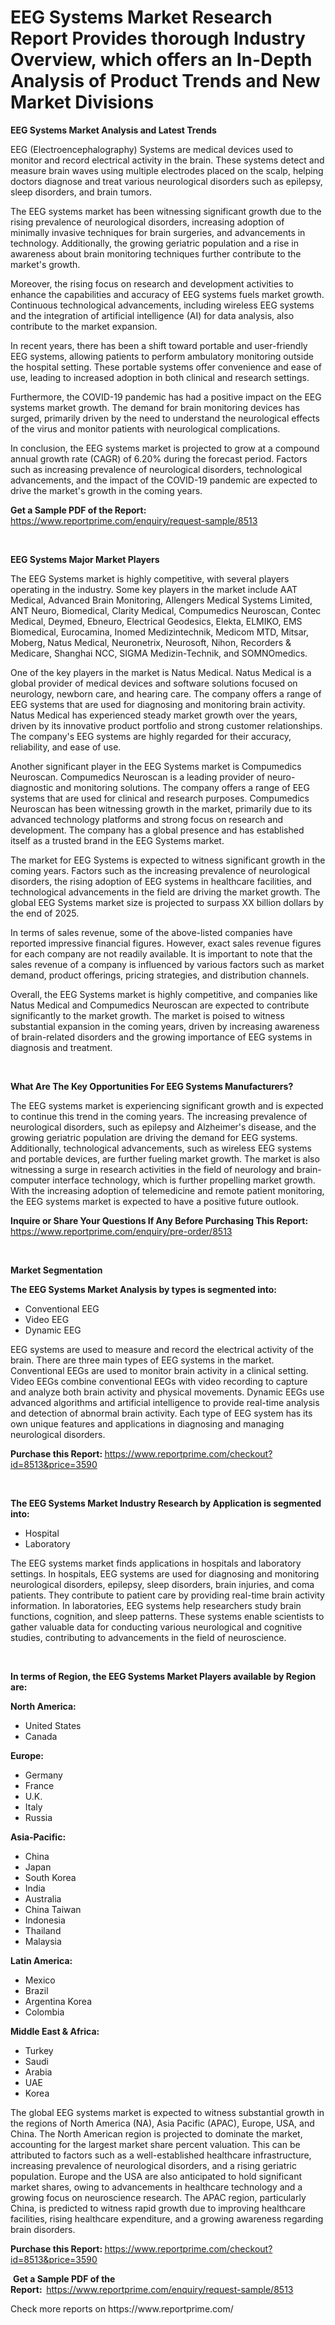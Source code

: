 <p><h1>EEG Systems Market Research Report Provides thorough Industry Overview, which offers an In-Depth Analysis of Product Trends and New Market Divisions</h1></p><p><strong>EEG Systems Market Analysis and Latest Trends</strong></p>
<p><p>EEG (Electroencephalography) Systems are medical devices used to monitor and record electrical activity in the brain. These systems detect and measure brain waves using multiple electrodes placed on the scalp, helping doctors diagnose and treat various neurological disorders such as epilepsy, sleep disorders, and brain tumors.</p><p>The EEG systems market has been witnessing significant growth due to the rising prevalence of neurological disorders, increasing adoption of minimally invasive techniques for brain surgeries, and advancements in technology. Additionally, the growing geriatric population and a rise in awareness about brain monitoring techniques further contribute to the market's growth.</p><p>Moreover, the rising focus on research and development activities to enhance the capabilities and accuracy of EEG systems fuels market growth. Continuous technological advancements, including wireless EEG systems and the integration of artificial intelligence (AI) for data analysis, also contribute to the market expansion.</p><p>In recent years, there has been a shift toward portable and user-friendly EEG systems, allowing patients to perform ambulatory monitoring outside the hospital setting. These portable systems offer convenience and ease of use, leading to increased adoption in both clinical and research settings.</p><p>Furthermore, the COVID-19 pandemic has had a positive impact on the EEG systems market growth. The demand for brain monitoring devices has surged, primarily driven by the need to understand the neurological effects of the virus and monitor patients with neurological complications.</p><p>In conclusion, the EEG systems market is projected to grow at a compound annual growth rate (CAGR) of 6.20% during the forecast period. Factors such as increasing prevalence of neurological disorders, technological advancements, and the impact of the COVID-19 pandemic are expected to drive the market's growth in the coming years.</p></p>
<p><strong>Get a Sample PDF of the Report:&nbsp;</strong> <a href="https://www.reportprime.com/enquiry/request-sample/8513">https://www.reportprime.com/enquiry/request-sample/8513</a></p>
<p>&nbsp;</p>
<p><strong>EEG Systems Major Market Players</strong></p>
<p><p>The EEG Systems market is highly competitive, with several players operating in the industry. Some key players in the market include AAT Medical, Advanced Brain Monitoring, Allengers Medical Systems Limited, ANT Neuro, Biomedical, Clarity Medical, Compumedics Neuroscan, Contec Medical, Deymed, Ebneuro, Electrical Geodesics, Elekta, ELMIKO, EMS Biomedical, Eurocamina, Inomed Medizintechnik, Medicom MTD, Mitsar, Moberg, Natus Medical, Neuronetrix, Neurosoft, Nihon, Recorders & Medicare, Shanghai NCC, SIGMA Medizin-Technik, and SOMNOmedics.</p><p>One of the key players in the market is Natus Medical. Natus Medical is a global provider of medical devices and software solutions focused on neurology, newborn care, and hearing care. The company offers a range of EEG systems that are used for diagnosing and monitoring brain activity. Natus Medical has experienced steady market growth over the years, driven by its innovative product portfolio and strong customer relationships. The company's EEG systems are highly regarded for their accuracy, reliability, and ease of use.</p><p>Another significant player in the EEG Systems market is Compumedics Neuroscan. Compumedics Neuroscan is a leading provider of neuro-diagnostic and monitoring solutions. The company offers a range of EEG systems that are used for clinical and research purposes. Compumedics Neuroscan has been witnessing growth in the market, primarily due to its advanced technology platforms and strong focus on research and development. The company has a global presence and has established itself as a trusted brand in the EEG Systems market.</p><p>The market for EEG Systems is expected to witness significant growth in the coming years. Factors such as the increasing prevalence of neurological disorders, the rising adoption of EEG systems in healthcare facilities, and technological advancements in the field are driving the market growth. The global EEG Systems market size is projected to surpass XX billion dollars by the end of 2025.</p><p>In terms of sales revenue, some of the above-listed companies have reported impressive financial figures. However, exact sales revenue figures for each company are not readily available. It is important to note that the sales revenue of a company is influenced by various factors such as market demand, product offerings, pricing strategies, and distribution channels.</p><p>Overall, the EEG Systems market is highly competitive, and companies like Natus Medical and Compumedics Neuroscan are expected to contribute significantly to the market growth. The market is poised to witness substantial expansion in the coming years, driven by increasing awareness of brain-related disorders and the growing importance of EEG systems in diagnosis and treatment.</p></p>
<p>&nbsp;</p>
<p><strong>What Are The Key Opportunities For EEG Systems Manufacturers?</strong></p>
<p><p>The EEG systems market is experiencing significant growth and is expected to continue this trend in the coming years. The increasing prevalence of neurological disorders, such as epilepsy and Alzheimer's disease, and the growing geriatric population are driving the demand for EEG systems. Additionally, technological advancements, such as wireless EEG systems and portable devices, are further fueling market growth. The market is also witnessing a surge in research activities in the field of neurology and brain-computer interface technology, which is further propelling market growth. With the increasing adoption of telemedicine and remote patient monitoring, the EEG systems market is expected to have a positive future outlook.</p></p>
<p><strong>Inquire or Share Your Questions If Any Before Purchasing This Report:</strong> <a href="https://www.reportprime.com/enquiry/pre-order/8513">https://www.reportprime.com/enquiry/pre-order/8513</a></p>
<p>&nbsp;</p>
<p><strong>Market Segmentation</strong></p>
<p><strong>The EEG Systems Market Analysis by types is segmented into:</strong></p>
<p><ul><li>Conventional EEG</li><li>Video EEG</li><li>Dynamic EEG</li></ul></p>
<p><p>EEG systems are used to measure and record the electrical activity of the brain. There are three main types of EEG systems in the market. Conventional EEGs are used to monitor brain activity in a clinical setting. Video EEGs combine conventional EEGs with video recording to capture and analyze both brain activity and physical movements. Dynamic EEGs use advanced algorithms and artificial intelligence to provide real-time analysis and detection of abnormal brain activity. Each type of EEG system has its own unique features and applications in diagnosing and managing neurological disorders.</p></p>
<p><strong>Purchase this Report:&nbsp;</strong><a href="https://www.reportprime.com/checkout?id=8513&price=3590">https://www.reportprime.com/checkout?id=8513&price=3590</a></p>
<p>&nbsp;</p>
<p><strong>The EEG Systems Market Industry Research by Application is segmented into:</strong></p>
<p><ul><li>Hospital</li><li>Laboratory</li></ul></p>
<p><p>The EEG systems market finds applications in hospitals and laboratory settings. In hospitals, EEG systems are used for diagnosing and monitoring neurological disorders, epilepsy, sleep disorders, brain injuries, and coma patients. They contribute to patient care by providing real-time brain activity information. In laboratories, EEG systems help researchers study brain functions, cognition, and sleep patterns. These systems enable scientists to gather valuable data for conducting various neurological and cognitive studies, contributing to advancements in the field of neuroscience.</p></p>
<p>&nbsp;</p>
<p><strong>In terms of Region, the EEG Systems Market Players available by Region are:</strong></p>
<p>
    <p> <strong> North America: </strong>
        <ul>
            <li>United States</li>
            <li>Canada</li>
        </ul>
        </p> 
    <p> <strong> Europe: </strong>
        <ul>
            <li>Germany</li>
            <li>France</li>
            <li>U.K.</li>
            <li>Italy</li>
            <li>Russia</li>
        </ul>
        </p> 
    <p> <strong> Asia-Pacific: </strong>
        <ul>
            <li>China</li>
            <li>Japan</li>
            <li>South Korea</li>
            <li>India</li>
            <li>Australia</li>
            <li>China Taiwan</li>
            <li>Indonesia</li>
            <li>Thailand</li>
            <li>Malaysia</li>
        </ul>
        </p> 
    <p> <strong> Latin America: </strong>
        <ul>
            <li>Mexico</li>
            <li>Brazil</li>
            <li>Argentina Korea</li>
            <li>Colombia</li>
        </ul>
        </p> 
    <p> <strong> Middle East & Africa: </strong>
        <ul>
            <li>Turkey</li>
            <li>Saudi</li>
            <li>Arabia</li>
            <li>UAE</li>
            <li>Korea</li>
        </ul>
    </p>
    </p>
<p><p>The global EEG systems market is expected to witness substantial growth in the regions of North America (NA), Asia Pacific (APAC), Europe, USA, and China. The North American region is projected to dominate the market, accounting for the largest market share percent valuation. This can be attributed to factors such as a well-established healthcare infrastructure, increasing prevalence of neurological disorders, and a rising geriatric population. Europe and the USA are also anticipated to hold significant market shares, owing to advancements in healthcare technology and a growing focus on neuroscience research. The APAC region, particularly China, is predicted to witness rapid growth due to improving healthcare facilities, rising healthcare expenditure, and a growing awareness regarding brain disorders.</p></p>
<p><strong>Purchase this Report: </strong><a href="https://www.reportprime.com/checkout?id=8513&price=3590">https://www.reportprime.com/checkout?id=8513&price=3590</a></p>
<p>&nbsp;<strong>Get a Sample PDF of the Report:&nbsp;&nbsp;</strong><a href="https://www.reportprime.com/enquiry/request-sample/8513">https://www.reportprime.com/enquiry/request-sample/8513</a></p>
<p><strong></strong></p>
<p>Check more reports on https://www.reportprime.com/</p>